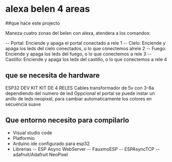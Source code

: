 # alexa belen 4 areas

##que hace este projecto

Maneza cuatro zonas del belen con alexa, atendera a los comandos:

-- Portal: Enciende y apaga el portal conectado a rele 1
-- Cielo: Enciende y apaga  los leds del cielo conectados, o lo que conectemos alrele 2
-- Fuego: Enciende y apaga  los leds del fuego, o lo que conectemos a rele 3
-- Castillo: Enciende y apaga  los leds del castillo, o lo que conectemos a rele 4

## que se necesita de hardware

ESP32 DEV KIT
KIT DE 4 RELES
Cables
transformador de 5v con 3-6a dependiendo del numero de led
Oppcional el portal se puede instar un anillo de leds neopixel, para cambiar automaticamente los colores en secuencia suave

## Que entorno necesito para compilarlo
- Visual studio code
- Platformio
- Arduino ide configurado para esp32
- Librerias
-- ESP Async WebServer
-- FauxmoESP
-- ESPAsyncTCP
-- adafruit/Adafruit NeoPixel
  




